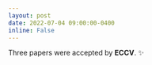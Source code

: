 ```yaml
---
layout: post
date: 2022-07-04 09:00:00-0400
inline: False
---
```


Three papers were accepted by **ECCV**. :sparkles:
